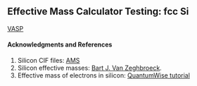 ## Effective Mass Calculator Testing: fcc Si

[VASP](VASP.md)

#### Acknowledgments and References
1. Silicon CIF files: [AMS](http://rruff.geo.arizona.edu/AMS/result.php?mineral=silicon)
1. Silicon effective masses: [Bart J. Van Zeghbroeck](http://ecee.colorado.edu/~bart/book/effmass.htm).
1. Effective mass of electrons in silicon: [QuantumWise tutorial](http://quantumwise.com/publications/tutorials/mini-tutorials/135-effective-mass-of-electrons-in-silicon)